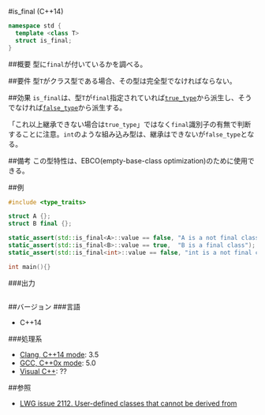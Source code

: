 #is_final (C++14)
```cpp
namespace std {
  template <class T>
  struct is_final;
}
```

##概要
型に`final`が付いているかを調べる。


##要件
型`T`がクラス型である場合、その型は完全型でなければならない。


##効果
`is_final`は、型`T`が`final`指定されていれば[`true_type`](./integral_constant-true_type-false_type.md)から派生し、そうでなければ[`false_type`](./integral_constant-true_type-false_type.md)から派生する。

「これ以上継承できない場合は`true_type`」ではなく`final`識別子の有無で判断することに注意。`int`のような組み込み型は、継承はできないが`false_type`となる。


##備考
この型特性は、EBCO(empty-base-class optimization)のために使用できる。


##例
```cpp
#include <type_traits>

struct A {};
struct B final {};

static_assert(std::is_final<A>::value == false, "A is a not final class");
static_assert(std::is_final<B>::value == true,  "B is a final class");
static_assert(std::is_final<int>::value == false, "int is a not final class");

int main(){}
```

###出力
```
```

##バージョン
###言語
- C++14

###処理系
- [Clang, C++14 mode](/implementation.md#clang): 3.5
- [GCC, C++0x mode](/implementation.md#gcc): 5.0
- [Visual C++](/implementation.md#visual_cpp): ??


##参照
- [LWG issue 2112. User-defined classes that cannot be derived from](http://www.open-std.org/jtc1/sc22/wg21/docs/lwg-defects.html#2112)

